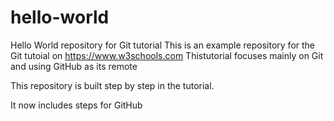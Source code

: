 # hello-world
Hello World repository for Git tutorial
This is an example repository for the Git tutoial on https://www.w3schools.com
Thistutorial focuses mainly on Git and using GitHub as its remote

This repository is built step by step in the tutorial.

It now includes steps for GitHub
